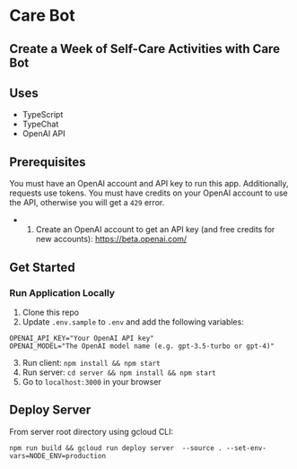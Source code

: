 # Care Bot

## Create a Week of Self-Care Activities with Care Bot

## Uses

- TypeScript
- TypeChat
- OpenAI API

## Prerequisites

You must have an OpenAI account and API key to run this app. Additionally, requests use tokens. You must have credits on your OpenAI account to use the API, otherwise you will get a `429` error.

- 1. Create an OpenAI account to get an API key (and free credits for new accounts): https://beta.openai.com/

## Get Started

### Run Application Locally

1. Clone this repo
2. Update `.env.sample` to `.env` and add the following variables:

```
OPENAI_API_KEY="Your OpenAI API key"
OPENAI_MODEL="The OpenAI model name (e.g. gpt-3.5-turbo or gpt-4)"
```

3. Run client: `npm install && npm start`
4. Run server: `cd server && npm install && npm start`
5. Go to `localhost:3000` in your browser

## Deploy Server

From server root directory using gcloud CLI:

```
npm run build && gcloud run deploy server  --source . --set-env-vars=NODE_ENV=production

```
